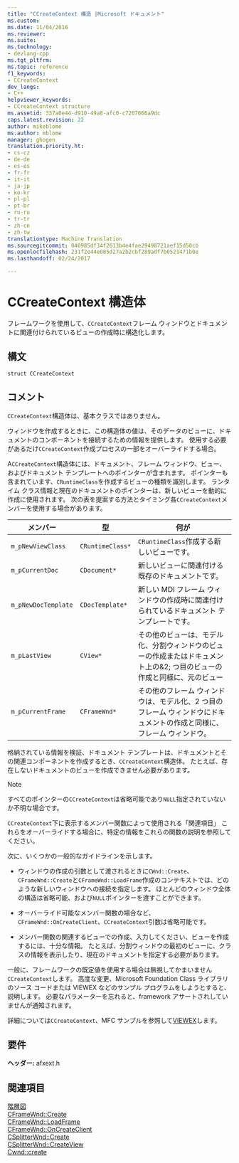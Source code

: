 ```yaml
---
title: "CCreateContext 構造 |Microsoft ドキュメント"
ms.custom: 
ms.date: 11/04/2016
ms.reviewer: 
ms.suite: 
ms.technology:
- devlang-cpp
ms.tgt_pltfrm: 
ms.topic: reference
f1_keywords:
- CCreateContext
dev_langs:
- C++
helpviewer_keywords:
- CCreateContext structure
ms.assetid: 337a0e44-d910-49a8-afc0-c7207666a9dc
caps.latest.revision: 22
author: mikeblome
ms.author: mblome
manager: ghogen
translation.priority.ht:
- cs-cz
- de-de
- es-es
- fr-fr
- it-it
- ja-jp
- ko-kr
- pl-pl
- pt-br
- ru-ru
- tr-tr
- zh-cn
- zh-tw
translationtype: Machine Translation
ms.sourcegitcommit: 040985df34f2613b4e4fae29498721aef15d50cb
ms.openlocfilehash: 231f2e44e085d27a2b2cbf289adf7b0521471b0e
ms.lasthandoff: 02/24/2017

---
```

# <a name="ccreatecontext-structure"></a>CCreateContext 構造体
フレームワークを使用して、`CCreateContext`フレーム ウィンドウとドキュメントに関連付けられているビューの作成時に構造化します。  
  
## <a name="syntax"></a>構文  
  
```  
struct CCreateContext  
```  
  
## <a name="remarks"></a>コメント  
 `CCreateContext`構造体は、基本クラスではありません。  
  
 ウィンドウを作成するときに、この構造体の値は、そのデータのビューに、ドキュメントのコンポーネントを接続するための情報を提供します。 使用する必要があるだけ`CCreateContext`作成プロセスの一部をオーバーライドする場合。  
  
 A`CCreateContext`構造体には、ドキュメント、フレーム ウィンドウ、ビュー、およびドキュメント テンプレートへのポインターが含まれます。 ポインターも含まれています、`CRuntimeClass`を作成するビューの種類を識別します。 ランタイム クラス情報と現在のドキュメントのポインターは、新しいビューを動的に作成に使用されます。 次の表を提案する方法とタイミング各`CCreateContext`メンバーを使用する場合があります。  
  
|メンバー|型|何が|  
|------------|----------|--------------------|  
|`m_pNewViewClass`|`CRuntimeClass*`|`CRuntimeClass`作成する新しいビューです。|  
|`m_pCurrentDoc`|`CDocument*`|新しいビューに関連付ける既存のドキュメントです。|  
|`m_pNewDocTemplate`|`CDocTemplate*`|新しい MDI フレーム ウィンドウの作成時に関連付けられているドキュメント テンプレートです。|  
|`m_pLastView`|`CView*`|その他のビューは、モデル化、分割ウィンドウのビューの作成またはドキュメント上の&2; つ目のビューの作成と同様に、元のビュー|  
|`m_pCurrentFrame`|`CFrameWnd*`|その他のフレーム ウィンドウは、モデル化、2 つ目のフレーム ウィンドウにドキュメントの作成と同様に、フレーム ウィンドウ。|  
  
 格納されている情報を検証、ドキュメント テンプレートは、ドキュメントとその関連コンポーネントを作成するとき、`CCreateContext`構造体。 たとえば、存在しないドキュメントのビューを作成できません必要があります。  
  
> [!NOTE]
>  すべてのポインターの`CCreateContext`は省略可能であり`NULL`指定されていないか不明な場合です。  
  
 `CCreateContext`下に表示するメンバー関数によって使用される「関連項目」 これらをオーバーライドする場合に、特定の情報をこれらの関数の説明を参照してください。  
  
 次に、いくつかの一般的なガイドラインを示します。  
  
-   ウィンドウの作成の引数として渡されるときに`CWnd::Create`、`CFrameWnd::Create`と`CFrameWnd::LoadFrame`作成のコンテキストでは、どのような新しいウィンドウへの接続を指定します。 ほとんどのウィンドウ全体の構造は省略可能、および`NULL`ポインターを渡すことができます。  
  
-   オーバーライド可能なメンバー関数の場合など、 `CFrameWnd::OnCreateClient`、`CCreateContext`引数は省略可能です。  
  
-   メンバー関数の関連するビューでの作成、入力してください、ビューを作成するには、十分な情報。 たとえば、分割ウィンドウの最初のビューに、クラスの情報を表示したり、現在のドキュメントを指定する必要があります。  
  
 一般に、フレームワークの既定値を使用する場合は無視してかまいません`CCreateContext`します。 高度な変更、Microsoft Foundation Class ライブラリのソース コードまたは VIEWEX などのサンプル プログラムをしようとすると、説明します。 必要なパラメーターを忘れると、framework アサートされしていませんが通知されます。  
  
 詳細については`CCreateContext`、MFC サンプルを参照して[VIEWEX](../../visual-cpp-samples.md)します。  
  
## <a name="requirements"></a>要件  
 **ヘッダー:** afxext.h  
  
## <a name="see-also"></a>関連項目  
 [階層図](../../mfc/hierarchy-chart.md)   
 [CFrameWnd::Create](../../mfc/reference/cframewnd-class.md#create)   
 [CFrameWnd::LoadFrame](../../mfc/reference/cframewnd-class.md#loadframe)   
 [CFrameWnd::OnCreateClient](../../mfc/reference/cframewnd-class.md#oncreateclient)   
 [CSplitterWnd::Create](../../mfc/reference/csplitterwnd-class.md#create)   
 [CSplitterWnd::CreateView](../../mfc/reference/csplitterwnd-class.md#createview)   
 [Cwnd::create](../../mfc/reference/cwnd-class.md#create)


